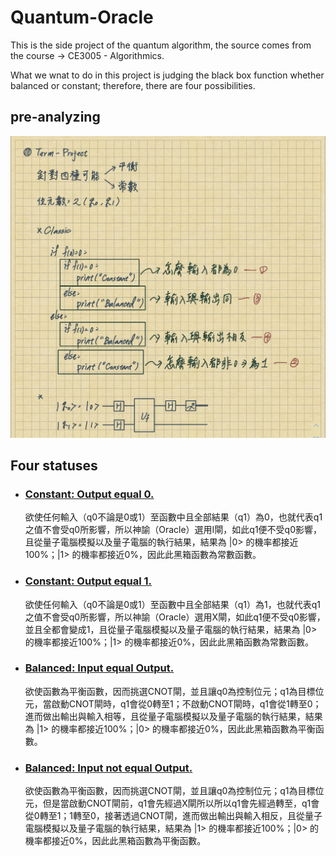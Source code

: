 # Quantum-Oracle

This is the side project of the quantum algorithm, the source comes from the course -> CE3005 - Algorithmics.

What we wnat to do in this project is judging the black box function whether balanced or constant; therefore, there are four possibilities.

## pre-analyzing

![analyze](img/analyze.jpg)

## Four statuses
* ### [Constant: Output equal 0.](https://github.com/1chooo/Quantum-Oracle/blob/main/prog01.py)
    欲使任何輸入（q0不論是0或1）至函數中且全部結果（q1）為0，也就代表q1之值不會受q0所影響，所以神諭（Oracle）選用I閘，如此q1便不受q0影響，且從量子電腦模擬以及量子電腦的執行結果，結果為 |0> 的機率都接近100%；|1> 的機率都接近0%，因此此黑箱函數為常數函數。

* ### [Constant: Output equal 1.](https://github.com/1chooo/Quantum-Oracle/blob/main/prog02.py) 
    欲使任何輸入（q0不論是0或1）至函數中且全部結果（q1）為1，也就代表q1之值不會受q0所影響，所以神諭（Oracle）選用X閘，如此q1便不受q0影響，並且全都會變成1，且從量子電腦模擬以及量子電腦的執行結果，結果為 |0> 的機率都接近100%；|1> 的機率都接近0%，因此此黑箱函數為常數函數。

* ### [Balanced: Input equal Output.](https://github.com/1chooo/Quantum-Oracle/blob/main/prog03.py)
    欲使函數為平衡函數，因而挑選CNOT閘，並且讓q0為控制位元；q1為目標位元，當啟動CNOT閘時，q1會從0轉至1；不啟動CNOT閘時，q1會從1轉至0；進而做出輸出與輸入相等，且從量子電腦模擬以及量子電腦的執行結果，結果為 |1> 的機率都接近100%；|0> 的機率都接近0%，因此此黑箱函數為平衡函數。

* ### [Balanced: Input not equal Output.](https://github.com/1chooo/Quantum-Oracle/blob/main/prog04.py)
    欲使函數為平衡函數，因而挑選CNOT閘，並且讓q0為控制位元；q1為目標位元，但是當啟動CNOT閘前，q1會先經過X閘所以所以q1會先經過轉至，q1會從0轉至1；1轉至0，接著透過CNOT閘，進而做出輸出與輸入相反，且從量子電腦模擬以及量子電腦的執行結果，結果為 |1> 的機率都接近100%；|0> 的機率都接近0%，因此此黑箱函數為平衡函數。